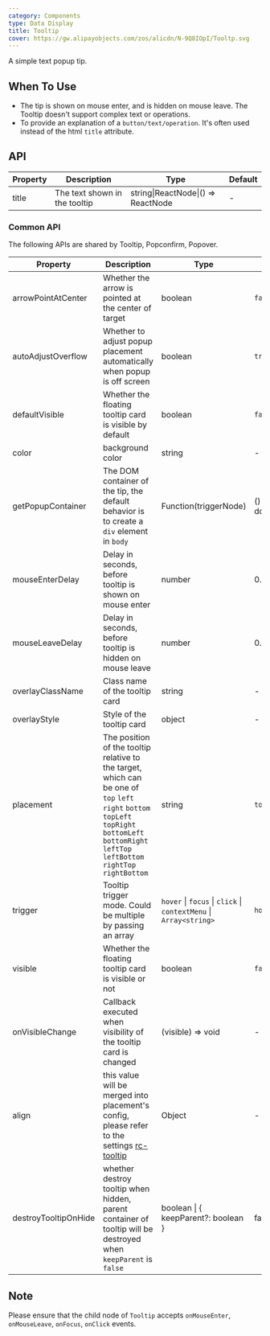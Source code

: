 ```yaml
---
category: Components
type: Data Display
title: Tooltip
cover: https://gw.alipayobjects.com/zos/alicdn/N-9Q8IOpI/Tooltp.svg
---
```


A simple text popup tip.

## When To Use

- The tip is shown on mouse enter, and is hidden on mouse leave. The Tooltip doesn't support complex text or operations.
- To provide an explanation of a `button/text/operation`. It's often used instead of the html `title` attribute.

## API

| Property | Description                   | Type                               | Default |
| -------- | ----------------------------- | ---------------------------------- | ------- |
| title    | The text shown in the tooltip | string\|ReactNode\|() => ReactNode | -       |

### Common API

The following APIs are shared by Tooltip, Popconfirm, Popover.

| Property | Description | Type | Default | Version |
| --- | --- | --- | --- | --- |
| arrowPointAtCenter | Whether the arrow is pointed at the center of target | boolean | `false` |  |
| autoAdjustOverflow | Whether to adjust popup placement automatically when popup is off screen | boolean | `true` |  |
| defaultVisible | Whether the floating tooltip card is visible by default | boolean | `false` |  |
| color | background color | string | - | 4.3.0 |
| getPopupContainer | The DOM container of the tip, the default behavior is to create a `div` element in `body` | Function(triggerNode) | () => document.body |  |
| mouseEnterDelay | Delay in seconds, before tooltip is shown on mouse enter | number | 0.1 |  |
| mouseLeaveDelay | Delay in seconds, before tooltip is hidden on mouse leave | number | 0.1 |  |
| overlayClassName | Class name of the tooltip card | string | - |  |
| overlayStyle | Style of the tooltip card | object | - |  |
| placement | The position of the tooltip relative to the target, which can be one of `top` `left` `right` `bottom` `topLeft` `topRight` `bottomLeft` `bottomRight` `leftTop` `leftBottom` `rightTop` `rightBottom` | string | `top` |  |
| trigger | Tooltip trigger mode. Could be multiple by passing an array | `hover` \| `focus` \| `click` \| `contextMenu` \| `Array<string>` | `hover` |  |
| visible | Whether the floating tooltip card is visible or not | boolean | `false` |  |
| onVisibleChange | Callback executed when visibility of the tooltip card is changed | (visible) => void | - |  |
| align | this value will be merged into placement's config, please refer to the settings [rc-tooltip](https://github.com/react-component/tooltip) | Object | - |  |
| destroyTooltipOnHide | whether destroy tooltip when hidden, parent container of tooltip will be destroyed when `keepParent` is `false` | boolean \| { keepParent?: boolean } | false |  |

## Note

Please ensure that the child node of `Tooltip` accepts `onMouseEnter`, `onMouseLeave`, `onFocus`, `onClick` events.
